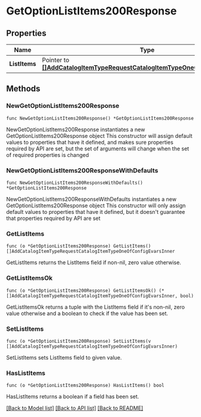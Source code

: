 # GetOptionListItems200Response

## Properties

Name | Type | Description | Notes
------------ | ------------- | ------------- | -------------
**ListItems** | Pointer to [**[]AddCatalogItemTypeRequestCatalogItemTypeOneOfConfigEvarsInner**](AddCatalogItemTypeRequestCatalogItemTypeOneOfConfigEvarsInner.md) |  | [optional] 

## Methods

### NewGetOptionListItems200Response

`func NewGetOptionListItems200Response() *GetOptionListItems200Response`

NewGetOptionListItems200Response instantiates a new GetOptionListItems200Response object
This constructor will assign default values to properties that have it defined,
and makes sure properties required by API are set, but the set of arguments
will change when the set of required properties is changed

### NewGetOptionListItems200ResponseWithDefaults

`func NewGetOptionListItems200ResponseWithDefaults() *GetOptionListItems200Response`

NewGetOptionListItems200ResponseWithDefaults instantiates a new GetOptionListItems200Response object
This constructor will only assign default values to properties that have it defined,
but it doesn't guarantee that properties required by API are set

### GetListItems

`func (o *GetOptionListItems200Response) GetListItems() []AddCatalogItemTypeRequestCatalogItemTypeOneOfConfigEvarsInner`

GetListItems returns the ListItems field if non-nil, zero value otherwise.

### GetListItemsOk

`func (o *GetOptionListItems200Response) GetListItemsOk() (*[]AddCatalogItemTypeRequestCatalogItemTypeOneOfConfigEvarsInner, bool)`

GetListItemsOk returns a tuple with the ListItems field if it's non-nil, zero value otherwise
and a boolean to check if the value has been set.

### SetListItems

`func (o *GetOptionListItems200Response) SetListItems(v []AddCatalogItemTypeRequestCatalogItemTypeOneOfConfigEvarsInner)`

SetListItems sets ListItems field to given value.

### HasListItems

`func (o *GetOptionListItems200Response) HasListItems() bool`

HasListItems returns a boolean if a field has been set.


[[Back to Model list]](../README.md#documentation-for-models) [[Back to API list]](../README.md#documentation-for-api-endpoints) [[Back to README]](../README.md)


